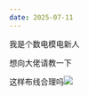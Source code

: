 ```yaml
---
date: 2025-07-11
---
```


我是个数电模电新人

想向大佬请教一下

这样布线合理吗![](https://emnasop.cn/wp-content/uploads/2025/07/QQ_1752246662080.png)
